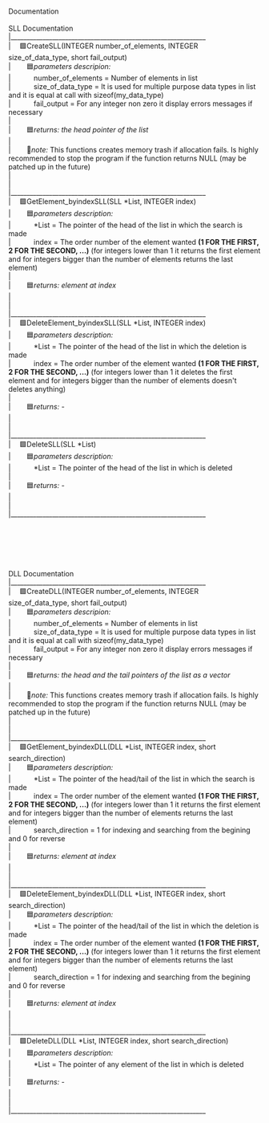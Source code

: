 <br />Documentation
<br />
<br />SLL Documentation
<br />|_____________________________________________________________
<br />|&emsp;   🟩CreateSLL(INTEGER number_of_elements, INTEGER size_of_data_type, short fail_output)
<br />|&emsp;&emsp;        🟦*parameters descripion:*
<br />|&emsp;&emsp;&emsp;            number_of_elements = Number of elements in list
<br />|&emsp;&emsp;&emsp;            size_of_data_type  = It is used for multiple purpose data types in list and it is equal at call with sizeof(my_data_type)
<br />|&emsp;&emsp;&emsp;            fail_output        = For any integer non zero it display errors messages if necessary
<br />|&emsp;&emsp;&emsp;
<br />|&emsp;&emsp;        🟦*returns: the head pointer of the list*
<br />|
<br />|&emsp;&emsp;        🔴*note:* This functions creates memory trash if allocation fails. Is highly recommended to stop the program if the function returns NULL (may be patched up in the future)
<br />|
<br />|
<br />|_____________________________________________________________
<br />|&emsp;    🟩GetElement_byindexSLL(SLL \*List, INTEGER index)
<br />|&emsp;&emsp;        🟦*parameters description:*
<br />|&emsp;&emsp;&emsp;            \*List = The pointer of the head of the list in which the search is made
<br />|&emsp;&emsp;&emsp;            index = The order number of the element wanted **(1 FOR THE FIRST, 2 FOR THE SECOND, ...)** (for integers lower than 1 it returns the first element and for integers bigger than the number of elements returns the last element)
<br />|&emsp;&emsp;&emsp;
<br />|&emsp;&emsp;        🟦*returns: element at index*
<br />|
<br />|
<br />|_____________________________________________________________
<br />|&emsp;    🟩DeleteElement_byindexSLL(SLL \*List, INTEGER index)
<br />|&emsp;&emsp;        🟦*parameters description:*
<br />|&emsp;&emsp;&emsp;            \*List = The pointer of the head of the list in which the deletion is made
<br />|&emsp;&emsp;&emsp;            index = The order number of the element wanted **(1 FOR THE FIRST, 2 FOR THE SECOND, ...)** (for integers lower than 1  it deletes the first element and for integers bigger than the number of elements doesn't deletes anything)
<br />|&emsp;&emsp;&emsp;
<br />|&emsp;&emsp;        🟦*returns: -*
<br />|
<br />|
<br />|_____________________________________________________________
<br />|&emsp;    🟩DeleteSLL(SLL \*List)
<br />|&emsp;&emsp;        🟦*parameters description:*
<br />|&emsp;&emsp;&emsp;            \*List = The pointer of the head of the list in which is deleted
<br />|           
      |&emsp;&emsp;        🟦*returns: -*
<br />|        
      |
<br />|_____________________________________________________________
<br />
<br />
<br />
<br />
<br />
<br />
<br />DLL Documentation
<br />|_____________________________________________________________
<br />|&emsp;   🟩CreateDLL(INTEGER number_of_elements, INTEGER size_of_data_type, short fail_output)
<br />|&emsp;&emsp;        🟦*parameters descripion:*
<br />|&emsp;&emsp;&emsp;            number_of_elements = Number of elements in list
<br />|&emsp;&emsp;&emsp;            size_of_data_type  = It is used for multiple purpose data types in list and it is equal at call with sizeof(my_data_type)
<br />|&emsp;&emsp;&emsp;            fail_output        = For any integer non zero it display errors messages if necessary
<br />|
<br />|&emsp;&emsp;        🟦*returns: the head and the tail pointers of the list as a vector*
<br />|
<br />|&emsp;&emsp;        🔴*note:* This functions creates memory trash if allocation fails. Is highly recommended to stop the program if the function returns NULL (may be patched up in the future)
<br />|
<br />|
<br />|_____________________________________________________________
<br />|&emsp;    🟩GetElement_byindexDLL(DLL \*List, INTEGER index, short search_direction)
<br />|&emsp;&emsp;        🟦*parameters description:*
<br />|&emsp;&emsp;&emsp;            \*List = The pointer of the head/tail of the list in which the search is made
<br />|&emsp;&emsp;&emsp;            index = The order number of the element wanted **(1 FOR THE FIRST, 2 FOR THE SECOND, ...)** (for integers lower than 1 it returns the first element and for integers bigger than the number of elements returns the last element)
<br />|&emsp;&emsp;&emsp;            search_direction = 1 for indexing and searching from the begining and 0 for reverse
<br />|
<br />|&emsp;&emsp;        🟦*returns: element at index*
<br />|
<br />|
<br />|_____________________________________________________________
<br />|&emsp;    🟩DeleteElement_byindexDLL(DLL *List, INTEGER index, short search_direction)
<br />|&emsp;&emsp;        🟦*parameters description:*
<br />|&emsp;&emsp;&emsp;            \*List = The pointer of the head/tail of the list in which the deletion is made
<br />|&emsp;&emsp;&emsp;            index = The order number of the element wanted **(1 FOR THE FIRST, 2 FOR THE SECOND, ...)** (for integers lower than 1 it returns the first element and for integers bigger than the number of elements returns the last element)
<br />|&emsp;&emsp;&emsp;            search_direction = 1 for indexing and searching from the begining and 0 for reverse
<br />|
<br />|&emsp;&emsp;        🟦*returns: element at index*
<br />|
<br />|
<br />|_____________________________________________________________
<br />|&emsp;    🟩DeleteDLL(DLL \*List, INTEGER index, short search_direction)
<br />|&emsp;&emsp;        🟦*parameters description:*
<br />|&emsp;&emsp;&emsp;            \*List = The pointer of any element of the list in which is deleted
<br />|
<br />|&emsp;&emsp;        🟦*returns: -*
<br />|
<br />|
<br />|_____________________________________________________________
<br />
<br />
<br />
